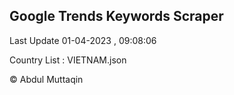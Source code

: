 

## Google Trends Keywords Scraper 
 
Last Update 01-04-2023 , 09:08:06

Country List :
VIETNAM.json



© Abdul Muttaqin 
